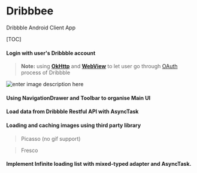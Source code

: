 # Dribbbee
Dribbble Android Client App

[TOC]

#### <i class="icon-login"></i> Login with user's Dribbble account
> **Note:** using **[OkHttp](http://square.github.io/okhttp/)** and **[WebView](https://developer.android.com/reference/android/webkit/WebView.html)** to let user go through [OAuth](http://developer.dribbble.com/v1/oauth/) process of Dribbble

![enter image description here](https://lh3.googleusercontent.com/-jBvRElaWANY/WGzOW5TB46I/AAAAAAAAAAU/BiOdCBQ7POghrbw_IkEz9OHZAOEYtmHlACLcB/s0/Screen+Shot+2017-01-04+at+6.28.00+pm.png "oauth.png")

#### <i class="icon-file"></i> Using NavigationDrawer and Toolbar to organise Main UI
#### <i class="icon-download"></i> Load data from Dribbble Restful API with **AsyncTask**
#### <i class="icon-picture"></i> Loading and caching images using third party library
> Picasso (no gif support)

> Fresco

#### <i class="icon-refresh"></i> Implement **Infinite loading list** with mixed-typed adapter and AsyncTask. 
